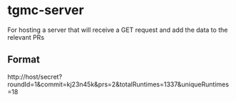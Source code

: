 # tgmc-server

For hosting a server that will receive a GET request and add the data to the relevant PRs


## Format
http://host/secret?roundId=1&commit=kj23n45k&prs=2&totalRuntimes=1337&uniqueRuntimes=18
